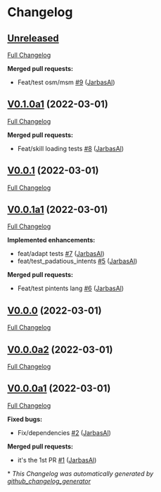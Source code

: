 # Changelog

## [Unreleased](https://github.com/OpenVoiceOS/skill-template-repo/tree/HEAD)

[Full Changelog](https://github.com/OpenVoiceOS/skill-template-repo/compare/V0.1.0a1...HEAD)

**Merged pull requests:**

- Feat/test osm/msm [\#9](https://github.com/OpenVoiceOS/skill-template-repo/pull/9) ([JarbasAl](https://github.com/JarbasAl))

## [V0.1.0a1](https://github.com/OpenVoiceOS/skill-template-repo/tree/V0.1.0a1) (2022-03-01)

[Full Changelog](https://github.com/OpenVoiceOS/skill-template-repo/compare/V0.0.1...V0.1.0a1)

**Merged pull requests:**

- Feat/skill loading tests [\#8](https://github.com/OpenVoiceOS/skill-template-repo/pull/8) ([JarbasAl](https://github.com/JarbasAl))

## [V0.0.1](https://github.com/OpenVoiceOS/skill-template-repo/tree/V0.0.1) (2022-03-01)

[Full Changelog](https://github.com/OpenVoiceOS/skill-template-repo/compare/V0.0.1a1...V0.0.1)

## [V0.0.1a1](https://github.com/OpenVoiceOS/skill-template-repo/tree/V0.0.1a1) (2022-03-01)

[Full Changelog](https://github.com/OpenVoiceOS/skill-template-repo/compare/V0.0.0...V0.0.1a1)

**Implemented enhancements:**

- feat/adapt tests [\#7](https://github.com/OpenVoiceOS/skill-template-repo/pull/7) ([JarbasAl](https://github.com/JarbasAl))
- feat/test\_padatious\_intents [\#5](https://github.com/OpenVoiceOS/skill-template-repo/pull/5) ([JarbasAl](https://github.com/JarbasAl))

**Merged pull requests:**

- Feat/test pintents lang [\#6](https://github.com/OpenVoiceOS/skill-template-repo/pull/6) ([JarbasAl](https://github.com/JarbasAl))

## [V0.0.0](https://github.com/OpenVoiceOS/skill-template-repo/tree/V0.0.0) (2022-03-01)

[Full Changelog](https://github.com/OpenVoiceOS/skill-template-repo/compare/V0.0.0a2...V0.0.0)

## [V0.0.0a2](https://github.com/OpenVoiceOS/skill-template-repo/tree/V0.0.0a2) (2022-03-01)

[Full Changelog](https://github.com/OpenVoiceOS/skill-template-repo/compare/V0.0.0a1...V0.0.0a2)

## [V0.0.0a1](https://github.com/OpenVoiceOS/skill-template-repo/tree/V0.0.0a1) (2022-03-01)

[Full Changelog](https://github.com/OpenVoiceOS/skill-template-repo/compare/36cf5e3d9a73a6088843650f68986d34019effef...V0.0.0a1)

**Fixed bugs:**

- Fix/dependencies [\#2](https://github.com/OpenVoiceOS/skill-template-repo/pull/2) ([JarbasAl](https://github.com/JarbasAl))

**Merged pull requests:**

- it's the 1st PR [\#1](https://github.com/OpenVoiceOS/skill-template-repo/pull/1) ([JarbasAl](https://github.com/JarbasAl))



\* *This Changelog was automatically generated by [github_changelog_generator](https://github.com/github-changelog-generator/github-changelog-generator)*
